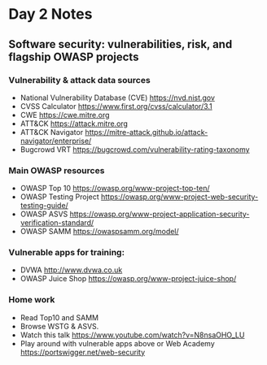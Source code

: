 # Day 2 Notes

## Software security: vulnerabilities, risk, and flagship OWASP projects

### Vulnerability & attack data sources
- National Vulnerability Database (CVE) https://nvd.nist.gov
- CVSS Calculator https://www.first.org/cvss/calculator/3.1
- CWE https://cwe.mitre.org
- ATT&CK https://attack.mitre.org
- ATT&CK Navigator https://mitre-attack.github.io/attack-navigator/enterprise/
- Bugcrowd VRT https://bugcrowd.com/vulnerability-rating-taxonomy

### Main OWASP resources
- OWASP Top 10 https://owasp.org/www-project-top-ten/
- OWASP Testing Project  https://owasp.org/www-project-web-security-testing-guide/
- OWASP ASVS https://owasp.org/www-project-application-security-verification-standard/
- OWASP SAMM https://owaspsamm.org/model/

### Vulnerable apps for training:
- DVWA http://www.dvwa.co.uk
- OWASP Juice Shop https://owasp.org/www-project-juice-shop/

### Home work
- Read Top10 and SAMM
- Browse WSTG & ASVS.
- Watch this talk https://www.youtube.com/watch?v=N8nsaOHO_LU
- Play around with vulnerable apps above or Web Academy https://portswigger.net/web-security

